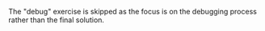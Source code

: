 The "debug" exercise is skipped as the focus is on the debugging process rather than the final solution.